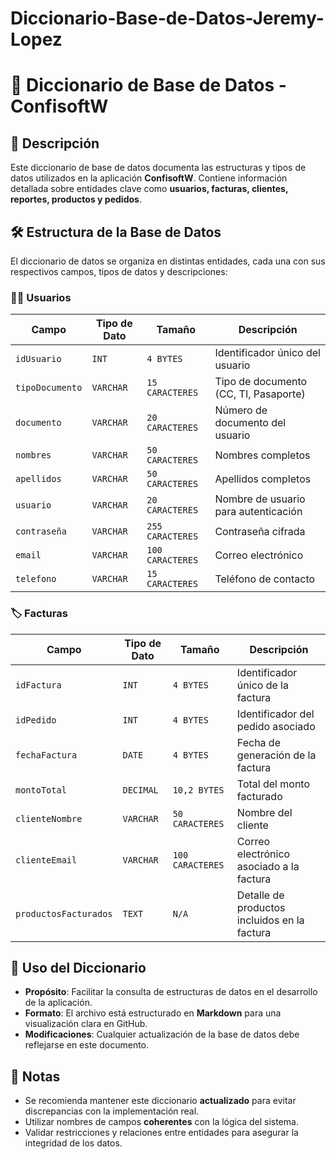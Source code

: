 # Diccionario-Base-de-Datos-Jeremy-Lopez
# 📂 Diccionario de Base de Datos - ConfisoftW

## 📜 Descripción
Este diccionario de base de datos documenta las estructuras y tipos de datos utilizados en la aplicación **ConfisoftW**. Contiene información detallada sobre entidades clave como **usuarios, facturas, clientes, reportes, productos y pedidos**.

## 🛠 Estructura de la Base de Datos
El diccionario de datos se organiza en distintas entidades, cada una con sus respectivos campos, tipos de datos y descripciones:

### 🧑‍💻 **Usuarios**
| Campo         | Tipo de Dato | Tamaño       | Descripción |
|--------------|-------------|-------------|-------------|
| `idUsuario`  | `INT`       | `4 BYTES`   | Identificador único del usuario |
| `tipoDocumento` | `VARCHAR` | `15 CARACTERES` | Tipo de documento (CC, TI, Pasaporte) |
| `documento` | `VARCHAR` | `20 CARACTERES` | Número de documento del usuario |
| `nombres` | `VARCHAR` | `50 CARACTERES` | Nombres completos |
| `apellidos` | `VARCHAR` | `50 CARACTERES` | Apellidos completos |
| `usuario` | `VARCHAR` | `20 CARACTERES` | Nombre de usuario para autenticación |
| `contraseña` | `VARCHAR` | `255 CARACTERES` | Contraseña cifrada |
| `email` | `VARCHAR` | `100 CARACTERES` | Correo electrónico |
| `telefono` | `VARCHAR` | `15 CARACTERES` | Teléfono de contacto |

### 🏷 **Facturas**
| Campo         | Tipo de Dato | Tamaño       | Descripción |
|--------------|-------------|-------------|-------------|
| `idFactura`  | `INT`       | `4 BYTES`   | Identificador único de la factura |
| `idPedido`  | `INT`       | `4 BYTES`   | Identificador del pedido asociado |
| `fechaFactura` | `DATE`    | `4 BYTES`   | Fecha de generación de la factura |
| `montoTotal` | `DECIMAL`  | `10,2 BYTES` | Total del monto facturado |
| `clienteNombre` | `VARCHAR` | `50 CARACTERES` | Nombre del cliente |
| `clienteEmail` | `VARCHAR` | `100 CARACTERES` | Correo electrónico asociado a la factura |
| `productosFacturados` | `TEXT` | `N/A` | Detalle de productos incluidos en la factura |


## 📑 Uso del Diccionario
- **Propósito**: Facilitar la consulta de estructuras de datos en el desarrollo de la aplicación.
- **Formato**: El archivo está estructurado en **Markdown** para una visualización clara en GitHub.
- **Modificaciones**: Cualquier actualización de la base de datos debe reflejarse en este documento.

## 📌 Notas
- Se recomienda mantener este diccionario **actualizado** para evitar discrepancias con la implementación real.
- Utilizar nombres de campos **coherentes** con la lógica del sistema.
- Validar restricciones y relaciones entre entidades para asegurar la integridad de los datos.
